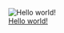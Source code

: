 ![Hello world!](http://scanmybar.appspot.com/code128/Hello%20world!.png)  
[Hello world!](http://scanmybar.appspot.com/code128/Hello%20world!.png)